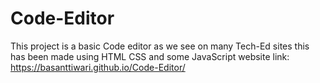 # Code-Editor
This project is a basic Code editor as we see on many Tech-Ed sites this has been made using HTML CSS and some JavaScript 
website link: https://basanttiwari.github.io/Code-Editor/

